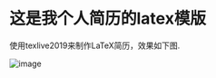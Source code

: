 # 这是我个人简历的latex模版

使用texlive2019来制作LaTeX简历，效果如下图. 

![image](https://github.com/Jupiter-19/latex-resume/blob/master/resume.png)
